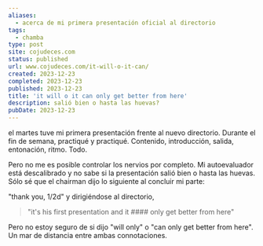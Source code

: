 ```yaml
---
aliases:
  - acerca de mi primera presentación oficial al directorio
tags:
  - chamba
type: post
site: cojudeces.com
status: published
url: www.cojudeces.com/it-will-o-it-can/
created: 2023-12-23
completed: 2023-12-23
published: 2023-12-23
title: 'it will o it can only get better from here'
description: salió bien o hasta las huevas?
pubDate: 2023-12-23
---
```

el martes tuve mi primera presentación frente al nuevo directorio. Durante el fin de semana, practiqué y practiqué. Contenido, introducción, salida, entonación, ritmo. Todo.

Pero no me es posible controlar los nervios por completo. Mi autoevaluador está descalibrado y no sabe si la presentación salió bien o hasta las huevas.
Sólo sé que el chairman dijo lo siguiente al concluir mi parte:

"thank you, 1/2d" y dirigiéndose al directorio,

> "it's his first presentation and it #### only get better from here"

Pero no estoy seguro de si dijo "will only" o "can only get better from here". 
Un mar de distancia entre ambas connotaciones.